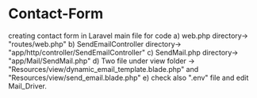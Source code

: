 # Contact-Form
creating contact form in Laravel
main file for code 
a) web.php directory-> "routes/web.php"
b) SendEmailController directory-> "app/http/controller/SendEmailController"
c) SendMail.php directory-> "app/Mail/SendMail.php"
d) Two file under view folder -> "Resources/view/dynamic_email_template.blade.php" and "Resources/view/send_email.blade.php"
e) check also ".env" file and edit Mail_Driver.

